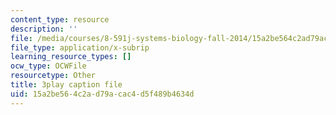 ```yaml
---
content_type: resource
description: ''
file: /media/courses/8-591j-systems-biology-fall-2014/15a2be564c2ad79acac4d5f489b4634d_zJTVMkGe8-8.srt
file_type: application/x-subrip
learning_resource_types: []
ocw_type: OCWFile
resourcetype: Other
title: 3play caption file
uid: 15a2be56-4c2a-d79a-cac4-d5f489b4634d
---
```

